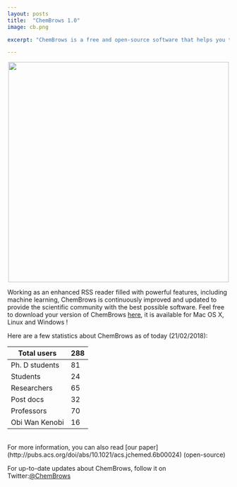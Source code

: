 ```yaml
---
layout: posts
title:  "ChemBrows 1.0"
image: cb.png

excerpt: "ChemBrows is a free and open-source software that helps you to stay up-to-date with the flood of scientific literature that is published every single day"

---
```

<p align="center">
  <img width="500" src="{{ site.baseurl }}/images/interface.jpg">
</p>

Working as an enhanced RSS reader filled with powerful features, including machine learning, ChemBrows is continuously improved and updated to provide the scientific community with the best possible software. Feel free to download your version of ChemBrows [here](http://www.chembrows.com/website/index.php?static3/about), it is available for Mac OS X, Linux and Windows !

Here are a few statistics about ChemBrows as of today (21/02/2018):  


| Total users    | 288 |
|----------------|-----|
| Ph. D students | 81  |
| Students       | 24  |
| Researchers    | 65  |
| Post docs      | 32  |
| Professors     | 70  |
| Obi Wan Kenobi | 16  |

<br>
For more information, you can also read [our paper](http://pubs.acs.org/doi/abs/10.1021/acs.jchemed.6b00024) (open-source) 

For up-to-date updates about ChemBrows, follow it on Twitter:[@ChemBrows](https://twitter.com/ChemBrows)
